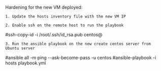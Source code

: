 Hardening for the new VM deployed:

    1. Update the hosts inventory file with the new VM IP

    2. Enable ssh on the remote host to run the playbook
#ssh-copy-id -i /root/.ssh/id_rsa.pub centos@<new vm ip address>

    3. Run the ansible playbook on the new create centos server from Ubuntu server
#ansible all -m ping --ask-become-pass -u centos
#ansible-playbook -i hosts playbook.yml 

